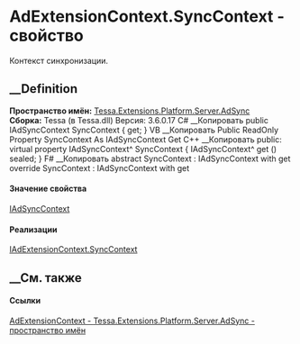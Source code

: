 # AdExtensionContext.SyncContext - свойство
Контекст синхронизации.
##  __Definition
 **Пространство имён:**
[Tessa.Extensions.Platform.Server.AdSync](N_Tessa_Extensions_Platform_Server_AdSync.htm)  
 **Сборка:** Tessa (в Tessa.dll) Версия: 3.6.0.17
C# __Копировать
     public IAdSyncContext SyncContext { get; }
VB __Копировать
     Public ReadOnly Property SyncContext As IAdSyncContext
    	Get
C++ __Копировать
     public:
    virtual property IAdSyncContext^ SyncContext {
    	IAdSyncContext^ get () sealed;
    }
F# __Копировать
     abstract SyncContext : IAdSyncContext with get
    override SyncContext : IAdSyncContext with get
#### Значение свойства
[IAdSyncContext](T_Tessa_Extensions_Platform_Server_AdSync_IAdSyncContext.htm)
#### Реализации
[IAdExtensionContext.SyncContext](P_Tessa_Extensions_Platform_Server_AdSync_IAdExtensionContext_SyncContext.htm)  
##  __См. также
#### Ссылки
[AdExtensionContext -
](T_Tessa_Extensions_Platform_Server_AdSync_AdExtensionContext.htm)
[Tessa.Extensions.Platform.Server.AdSync - пространство
имён](N_Tessa_Extensions_Platform_Server_AdSync.htm)
